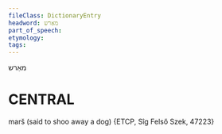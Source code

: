 ```yaml
---
fileClass: DictionaryEntry
headword: מאַרש
part_of_speech: 
etymology: 
tags: 
---
```

מאַרש

CENTRAL
========

marš (said to shoo away a dog) {ETCP, Sîg Felső Szek, 47223}